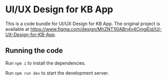 
  # UI/UX Design for KB App

  This is a code bundle for UI/UX Design for KB App. The original project is available at https://www.figma.com/design/MhZNT1I0ABn4v4CjngjEid/UI-UX-Design-for-KB-App.

  ## Running the code

  Run `npm i` to install the dependencies.

  Run `npm run dev` to start the development server.
  